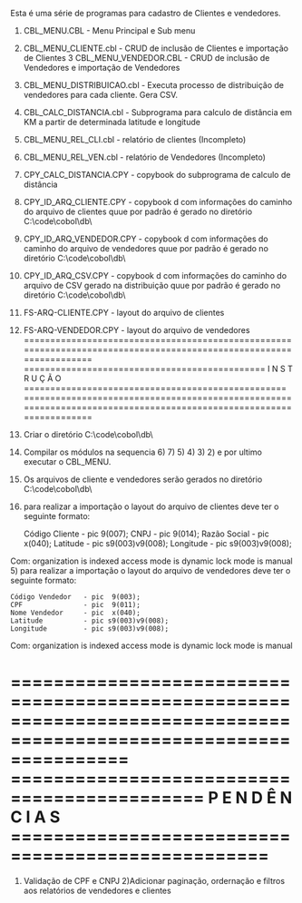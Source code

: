 Esta é uma série de programas para cadastro de Clientes e vendedores.

1)  CBL_MENU.CBL - Menu Principal e Sub menu
2)  CBL_MENU_CLIENTE.cbl - CRUD de inclusão de Clientes e importação de Clientes
3  CBL_MENU_VENDEDOR.CBL - CRUD de inclusão de Vendedores e importação de Vendedores
4)  CBL_MENU_DISTRIBUICAO.cbl - Executa processo de distribuição de vendedores para cada cliente. Gera CSV.
5)  CBL_CALC_DISTANCIA.cbl - Subprograma para calculo de distância em KM a partir de determinada latitude e longitude
6)  CBL_MENU_REL_CLI.cbl - relatório de clientes (Incompleto)
7)  CBL_MENU_REL_VEN.cbl - relatório de Vendedores (Incompleto)
8)  CPY_CALC_DISTANCIA.CPY - copybook do subprograma de calculo de distância
9)  CPY_ID_ARQ_CLIENTE.CPY - copybook d com informações do caminho do arquivo de clientes quue por padrão é gerado no  diretório C:\code\cobol\db\
10)  CPY_ID_ARQ_VENDEDOR.CPY  - copybook d com informações do caminho do arquivo de vendedores quue por padrão é gerado no  diretório C:\code\cobol\db\
11)  CPY_ID_ARQ_CSV.CPY   - copybook d com informações do caminho do arquivo de CSV gerado na distribuição quue por padrão é gerado no  diretório C:\code\cobol\db\
12)  FS-ARQ-CLIENTE.CPY - layout do arquivo de clientes
13)  FS-ARQ-VENDEDOR.CPY - layout do arquivo de vendedores
===================================================================================================================
============================================== I N S T R U Ç Ã O ==================================================
===================================================================================================================
1) Criar o diretório C:\code\cobol\db\
2) Compilar os módulos na sequencia 6) 7) 5) 4) 3) 2) e por ultimo executar o CBL_MENU.
3) Os arquivos de cliente e vendedores serão gerados no diretório C:\code\cobol\db\
4) para realizar a importação o layout do arquivo de clientes deve ter o seguinte formato:

    Código Cliente    - pic  9(007);
    CNPJ              - pic  9(014);
    Razão Social      - pic  x(040);
    Latitude          - pic s9(003)v9(008);
    Longitude         - pic s9(003)v9(008);

Com:
             organization       is indexed
             access mode        is dynamic
             lock mode          is manual
5) para realizar a importação o layout do arquivo de vendedores deve ter o seguinte formato:

    Código Vendedor   - pic  9(003);
    CPF               - pic  9(011);
    Nome Vendedor     - pic  x(040);
    Latitude          - pic s9(003)v9(008);
    Longitude         - pic s9(003)v9(008);

Com:
             organization       is indexed
             access mode        is dynamic
             lock mode          is manual

===================================================================================================================
============================================ P E N D Ê N C I A S ==================================================
===================================================================================================================
1) Validação de CPF e CNPJ
2)Adicionar paginação, ordernação e filtros aos relatórios de vendedores e clientes



